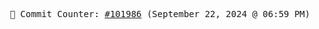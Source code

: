 <p align="center">
    <samp>
        📮 Commit Counter: <a href="https://github.com/Javascript-void0/Javascript-void0/commits/main">#101986</a> (September 22, 2024 @ 06:59 PM)
    </samp>
</p>